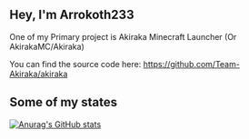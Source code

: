 ## Hey, I'm Arrokoth233

One of my Primary project is Akiraka Minecraft Launcher (Or AkirakaMC/Akiraka)

You can find the source code here: https://github.com/Team-Akiraka/akiraka

## Some of my states
[![Anurag's GitHub stats](https://github-readme-stats.vercel.app/api?username=Arrokoth486958&count_private=true&theme=tokyonight)](https://github.com/anuraghazra/github-readme-stats)

